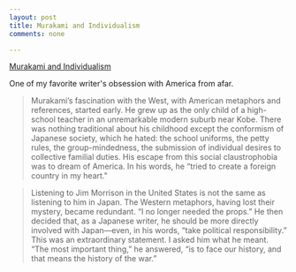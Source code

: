 ```yaml
---
layout: post
title: Murakami and Individualism
comments: none

---
```


<a href="http://www.newyorker.com/online/blogs/backissues/2011/08/haruki-murakami-and-individualism.html?printable=true&currentPage=all" class="link-post">Murakami and Individualism</a>

One of my favorite writer's obsession with America from afar.

> Murakami’s fascination with the West, with American metaphors and references, started early. He grew up as the only child of a high-school teacher in an unremarkable modern suburb near Kobe. There was nothing traditional about his childhood except the conformism of Japanese society, which he hated: the school uniforms, the petty rules, the group-mindedness, the submission of individual desires to collective familial duties. His escape from this social claustrophobia was to dream of America. In his words, he “tried to create a foreign country in my heart."

> Listening to Jim Morrison in the United States is not the same as listening to him in Japan. The Western metaphors, having lost their mystery, became redundant. “I no longer needed the props.” He then decided that, as a Japanese writer, he should be more directly involved with Japan—even, in his words, “take political responsibility.” This was an extraordinary statement. I asked him what he meant. “The most important thing,” he answered, “is to face our history, and that means the history of the war.”